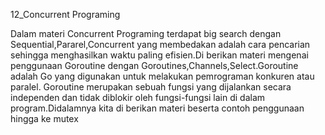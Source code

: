 12_Concurrent Programing

Dalam materi Concurrent Programing terdapat big search dengan Sequential,Pararel,Concurrent yang membedakan adalah cara pencarian sehingga menghasilkan waktu paling efisien.Di berikan materi mengenai penggunaan Goroutine dengan Goroutines,Channels,Select.Goroutine adalah Go yang digunakan untuk melakukan pemrograman konkuren atau paralel. Goroutine merupakan sebuah fungsi yang dijalankan secara independen dan tidak diblokir oleh fungsi-fungsi lain di dalam program.Didalamnya kita di berikan materi beserta contoh penggunaan hingga ke mutex